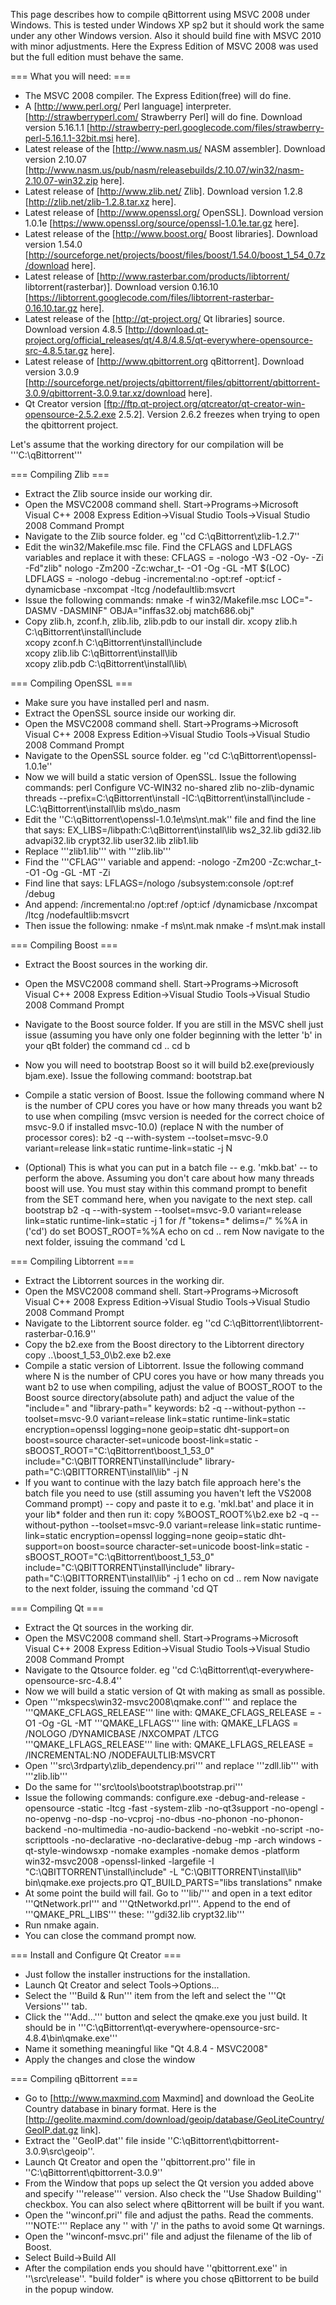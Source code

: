 This page describes how to compile qBittorrent using MSVC 2008 under Windows. This is tested under Windows XP sp2 but it should work the same under any other Windows version. Also it should build fine with MSVC 2010 with minor adjustments. Here the Express Edition of MSVC 2008 was used but the full edition must behave the same.

=== What you will need: ===
* The MSVC 2008 compiler. The Express Edition(free) will do fine.
* A [http://www.perl.org/ Perl language] interpreter. [http://strawberryperl.com/ Strawberry Perl] will do fine. Download version 5.16.1.1 [http://strawberry-perl.googlecode.com/files/strawberry-perl-5.16.1.1-32bit.msi here].
* Latest release of the [http://www.nasm.us/ NASM assembler]. Download version 2.10.07 [http://www.nasm.us/pub/nasm/releasebuilds/2.10.07/win32/nasm-2.10.07-win32.zip here].
* Latest release of [http://www.zlib.net/ Zlib]. Download version 1.2.8 [http://zlib.net/zlib-1.2.8.tar.xz here].
* Latest release of [http://www.openssl.org/ OpenSSL]. Download version 1.0.1e [https://www.openssl.org/source/openssl-1.0.1e.tar.gz here].
* Latest release of the [http://www.boost.org/ Boost libraries]. Download version 1.54.0 [http://sourceforge.net/projects/boost/files/boost/1.54.0/boost_1_54_0.7z/download here].
* Latest release of [http://www.rasterbar.com/products/libtorrent/ libtorrent(rasterbar)]. Download version 0.16.10 [https://libtorrent.googlecode.com/files/libtorrent-rasterbar-0.16.10.tar.gz here].
* Latest release of the [http://qt-project.org/ Qt libraries] source. Download version 4.8.5 [http://download.qt-project.org/official_releases/qt/4.8/4.8.5/qt-everywhere-opensource-src-4.8.5.tar.gz here].
* Latest release of [http://www.qbittorrent.org qBittorrent]. Download version 3.0.9 [http://sourceforge.net/projects/qbittorrent/files/qbittorrent/qbittorrent-3.0.9/qbittorrent-3.0.9.tar.xz/download here].
* Qt Creator version [ftp://ftp.qt-project.org/qtcreator/qt-creator-win-opensource-2.5.2.exe 2.5.2]. Version 2.6.2 freezes when trying to open the qbittorrent project.

Let's assume that the working directory for our compilation will be '''C:\qBittorrent'''

=== Compiling Zlib ===
* Extract the Zlib source inside our working dir.
* Open the MSVC2008 command shell. Start->Programs->Microsoft Visual C++ 2008 Express Edition->Visual Studio Tools->Visual Studio 2008 Command Prompt
* Navigate to the Zlib source folder. eg ''cd C:\qBittorrent\zlib-1.2.7''
* Edit the win32/Makefile.msc file. Find the CFLAGS and LDFLAGS variables and replace it with these:
 CFLAGS  = -nologo -W3 -O2 -Oy- -Zi -Fd"zlib" nologo -Zm200 -Zc:wchar_t- -O1 -Og -GL -MT $(LOC)
 LDFLAGS = -nologo -debug -incremental:no -opt:ref -opt:icf -dynamicbase -nxcompat -ltcg /nodefaultlib:msvcrt
* Issue the following commands:
 nmake -f win32/Makefile.msc LOC="-DASMV -DASMINF" OBJA="inffas32.obj match686.obj"
* Copy zlib.h, zconf.h, zlib.lib, zlib.pdb to our install dir.
 xcopy zlib.h C:\qBittorrent\install\include\
 xcopy zconf.h C:\qBittorrent\install\include\
 xcopy zlib.lib C:\qBittorrent\install\lib\
 xcopy zlib.pdb C:\qBittorrent\install\lib\

=== Compiling OpenSSL ===
* Make sure you have installed perl and nasm.
* Extract the OpenSSL source inside our working dir.
* Open the MSVC2008 command shell. Start->Programs->Microsoft Visual C++ 2008 Express Edition->Visual Studio Tools->Visual Studio 2008 Command Prompt
* Navigate to the OpenSSL source folder. eg ''cd C:\qBittorrent\openssl-1.0.1e''
* Now we will build a static version of OpenSSL. Issue the following commands:
 perl Configure VC-WIN32 no-shared zlib no-zlib-dynamic threads --prefix=C:\qBittorrent\install -IC:\qBittorrent\install\include -LC:\qBittorrent\install\lib
 ms\do_nasm
* Edit the ''C:\qBittorrent\openssl-1.0.1e\ms\nt.mak'' file and find the line that says:
 EX_LIBS=/libpath:C:\qBittorrent\install\lib ws2_32.lib gdi32.lib advapi32.lib crypt32.lib user32.lib zlib1.lib
* Replace '''zlib1.lib''' with '''zlib.lib'''
* Find the '''CFLAG''' variable and append:
  -nologo -Zm200 -Zc:wchar_t- -O1 -Og -GL -MT -Zi
* Find line that says:
 LFLAGS=/nologo /subsystem:console /opt:ref /debug
* And append:
 /incremental:no /opt:ref /opt:icf /dynamicbase /nxcompat /ltcg /nodefaultlib:msvcrt
* Then issue the following:
 nmake -f ms\nt.mak
 nmake -f ms\nt.mak install

=== Compiling Boost ===
* Extract the Boost sources in the working dir.
* Open the MSVC2008 command shell. Start->Programs->Microsoft Visual C++ 2008 Express Edition->Visual Studio Tools->Visual Studio 2008 Command Prompt
* Navigate to the Boost source folder. If you are still in the MSVC shell just issue (assuming you have only one folder beginning with the letter 'b' in your qBt folder) the command
  cd ..
  cd b<TAB><ENTER>
* Now you will need to bootstrap Boost so it will build b2.exe(previously bjam.exe). Issue the following command:
 bootstrap.bat 
* Compile a static version of Boost. Issue the following command where N is the number of CPU cores you have or how many threads you want b2 to use when compiling (msvc version is needed for the correct choice of msvc-9.0 if installed msvc-10.0) (replace N with the number of processor cores):
 b2 -q --with-system --toolset=msvc-9.0 variant=release link=static runtime-link=static -j N

* (Optional) This is what you can put in a batch file -- e.g. 'mkb.bat' -- to perform the above. Assuming you don't care about how many threads boost will use. You must stay within this command prompt to benefit from the SET command here, when you navigate to the next step.
 call bootstrap
 b2 -q --with-system --toolset=msvc-9.0 variant=release link=static runtime-link=static -j 1
 for /f "tokens=* delims=/" %%A in ('cd') do set BOOST_ROOT=%%A
 echo on
 cd ..
 rem Now navigate to the next folder, issuing the command 'cd L<TAB><ENTER>

=== Compiling Libtorrent ===
* Extract the Libtorrent sources in the working dir.
* Open the MSVC2008 command shell. Start->Programs->Microsoft Visual C++ 2008 Express Edition->Visual Studio Tools->Visual Studio 2008 Command Prompt
* Navigate to the Libtorrent source folder. eg ''cd C:\qBittorrent\libtorrent-rasterbar-0.16.9''
* Copy the b2.exe from the Boost directory to the Libtorrent directory
 copy ..\boost_1_53_0\b2.exe b2.exe
* Compile a static version of Libtorrent. Issue the following command where N is the number of CPU cores you have or how many threads you want b2 to use when compiling, adjust the value of BOOST_ROOT to the Boost source directory(absolute path) and adjuct the value of the "include=" and "library-path=" keywords:
 b2 -q --without-python --toolset=msvc-9.0 variant=release link=static runtime-link=static encryption=openssl logging=none geoip=static dht-support=on boost=source character-set=unicode boost-link=static -sBOOST_ROOT="C:\qBittorrent\boost_1_53_0" include="C:\QBITTORRENT\install\include" library-path="C:\QBITTORRENT\install\lib" -j N
* If you want to continue with the lazy batch file approach here's the batch file you need to use (still assuming you haven't left the VS2008 Command prompt) -- copy and paste it to e.g. 'mkl.bat' and place it in your lib* folder and then run it:
 copy %BOOST_ROOT%\b2.exe
 b2 -q --without-python --toolset=msvc-9.0 variant=release link=static runtime-link=static encryption=openssl logging=none geoip=static dht-support=on boost=source character-set=unicode boost-link=static -sBOOST_ROOT="C:\qBittorrent\boost_1_53_0" include="C:\QBITTORRENT\install\include" library-path="C:\QBITTORRENT\install\lib" -j 1
 echo on
 cd ..
 rem Now navigate to the next folder, issuing the command 'cd QT<TAB><ENTER>

=== Compiling Qt ===
* Extract the Qt sources in the working dir.
* Open the MSVC2008 command shell. Start->Programs->Microsoft Visual C++ 2008 Express Edition->Visual Studio Tools->Visual Studio 2008 Command Prompt
* Navigate to the Qtsource folder. eg ''cd C:\qBittorrent\qt-everywhere-opensource-src-4.8.4'' 
* Now we will build a static version of Qt with making as small as possible.
* Open '''mkspecs\win32-msvc2008\qmake.conf''' and replace the  '''QMAKE_CFLAGS_RELEASE''' line with:
 QMAKE_CFLAGS_RELEASE = -O1 -Og -GL -MT
'''QMAKE_LFLAGS''' line with:
 QMAKE_LFLAGS = /NOLOGO /DYNAMICBASE /NXCOMPAT /LTCG
'''QMAKE_LFLAGS_RELEASE''' line with:
 QMAKE_LFLAGS_RELEASE = /INCREMENTAL:NO /NODEFAULTLIB:MSVCRT
* Open '''src\3rdparty\zlib_dependency.pri''' and replace '''zdll.lib''' with '''zlib.lib'''
* Do the same for '''src\tools\bootstrap\bootstrap.pri'''
* Issue the following commands:
 configure.exe -debug-and-release -opensource -static -ltcg -fast -system-zlib -no-qt3support -no-opengl -no-openvg -no-dsp -no-vcproj -no-dbus -no-phonon -no-phonon-backend -no-multimedia -no-audio-backend -no-webkit -no-script -no-scripttools -no-declarative -no-declarative-debug -mp -arch windows -qt-style-windowsxp -nomake examples -nomake demos -platform win32-msvc2008 -openssl-linked -largefile -I "C:\QBITTORRENT\install\include" -L "C:\QBITTORRENT\install\lib"
 bin\qmake.exe projects.pro QT_BUILD_PARTS="libs translations"
 nmake
* At some point the build will fail. Go to '''lib/''' and open in a text editor '''QtNetwork.prl''' and '''QtNetworkd.prl'''. Append to the end of '''QMAKE_PRL_LIBS''' these: '''gdi32.lib crypt32.lib'''
* Run nmake again.
* You can close the command prompt now.

=== Install and Configure Qt Creator ===
* Just follow the installer instructions for the installation.
* Launch Qt Creator and select Tools->Options...
* Select the '''Build & Run''' item from the left and select the '''Qt Versions''' tab.
* Click the '''Add...''' button and select the qmake.exe you just build. It should be in '''C:\qBittorrent\qt-everywhere-opensource-src-4.8.4\bin\qmake.exe'''
* Name it something meaningful like "Qt 4.8.4 - MSVC2008"
* Apply the changes and close the window

=== Compiling qBittorrent ===
* Go to [http://www.maxmind.com Maxmind] and download the GeoLite Country database in binary format. Here is the [http://geolite.maxmind.com/download/geoip/database/GeoLiteCountry/GeoIP.dat.gz link].
* Extract the ''GeoIP.dat'' file inside ''C:\qBittorrent\qbittorrent-3.0.9\src\geoip''.
* Launch Qt Creator and open the ''qbittorrent.pro'' file in ''C:\qBittorrent\qbittorrent-3.0.9''
* From the Window that pops up select the Qt version you added above and specify '''release''' version. Also check the ''Use Shadow Building'' checkbox. You can also select where qBittorrent will be built if you want.
* Open the ''winconf.pri'' file and adjust the paths. Read the comments. '''NOTE:''' Replace any '\' with '/' in the paths to avoid some Qt warnings.
* Open the ''winconf-msvc.pri'' file and adjust the filename of the lib of Boost.
* Select Build->Build All
* After the compilation ends you should have ''qbittorrent.exe'' in ''<build folder>\src\release''. "build folder" is where you chose qBittorrent to be build in the popup window.
